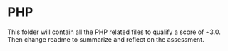 # PHP
This folder will contain all the PHP related files
to qualify a score of ~3.0. Then change readme to summarize
and reflect on the assessment.